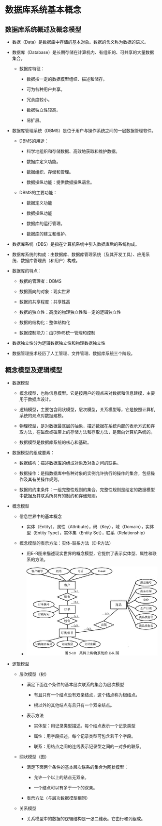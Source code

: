 # 数据库系统基本概念

## 数据库系统概述及概念模型

  + 数据（Data）是数据库中存储的基本对象。数据的含义称为数据的语义。

  + 数据库（Database）是长期存储在计算机内、有组织的、可共享的大量数据集合。

    - 数据库特征：

      - 数据按一定的数据模型组织、描述和储存。

      - 可为各种用户共享。

      - 冗余度较小。

      - 数据独立性较高。

      - 易扩展。

  + 数据库管理系统（DBMS）是位于用户与操作系统之间的一层数据管理软件。

    - DBMS的用途：

      - 科学地组织和存储数据、高效地获取和维护数据。

      - 数据库定义功能。

      - 数据组织、存储和管理。

      - 数据操纵功能：提供数据操纵语言。

    - DBMS的主要功能：

      - 数据定义功能

      - 数据操纵功能

      - 数据库的运行管理。

      - 数据库的建立和维护。

  + 数据库系统（DBS）是指在计算机系统中引入数据库后的系统构成。

  + 数据库系统的构成：由数据库、数据库管理系统（及其开发工具）、应用系统、数据库管理员（和用户）构成。

  + 数据库的特点：

    - 数据的管理者：DBMS

    - 数据面向的对象：现实世界

    - 数据的共享程度：共享性高

    - 数据的独立性：高度的物理独立性和一定的逻辑独立性

    - 数据的结构化：整体结构化

    - 数据控制能力：由DBMS统一管理和控制

  + 数据独立性分为逻辑数据独立性和物理数据独立性

  + 数据管理技术经历了人工管理、文件管理、数据库系统三个阶段。

## 概念模型及逻辑模型

  + 数据模型

    - 概念模型，也称信息模型。它是按用户的观点来对数据和信息建模，主要用于数据库设计。

    - 逻辑模型，主要包含网状模型，层次模型，关系模型等，它是按照计算机系统的观点对数据建模。

    - 物理模型，是对数据最底层的抽象，描述数据在系统内部的表示方式和存取方法，在磁盘或磁带上的存储方法和存取方法，是面向计算机系统的。

    - 数据模型是数据库系统的核心和基础。

  + 数据模型的组成要素：

    - 数据结构：描述数据库的组成对象及对象之间的联系。

    - 数据操作：是指数据库中各种对象的实例允许执行的操作的集合，包括操作及其有关操作规则。

    - 数据的约束条件：一组完整性规则的集合。完整性规则是给定的数据模型中数据及其联系所具有的制约和存储规则。

  + 概念模型

    - 信息世界中的基本概念

      - 实体（Entity），属性（Attribute），码（Key），域（Domain），实体型（Entity Type），实体集（Entity Set），联系（Relationship）

    - 概念模型的表示方法：实体-联系方法（E-R方法）

      - 用E-R图来描述现实世界的概念模型，它提供了表示实体型、属性和联系的方法。

      - ![E-R Example](./resources/e-r.jpg)

  + 逻辑模型

    - 层次模型（树）

      - 满足下面连个条件的基本层次联系的集合为层次模型

        - 有且只有一个结点没有双亲结点，这个结点称为根结点。

        - 根以外的其他结点有且只有一个双亲结点。

      - 表示方法

        - 实体型：用记录类型描述。每个结点表示一个记录类型

        - 属性：用字段描述。每个记录类型可包含若干个字段。

        - 联系：用结点之间的连线表示记录型之间的一对多的联系。

    - 网状模型（图）

      - 满足下面两个条件的基本层次联系的集合为网状模型：

        - 允许一个以上的结点无双亲。

        - 一个结点可以有多于一个的双亲。

      - 表示方法（与层次数据模型相同）

    - 关系模型

      - 关系模型中的数据的逻辑结构是一张二维表。它由行和列组成。
